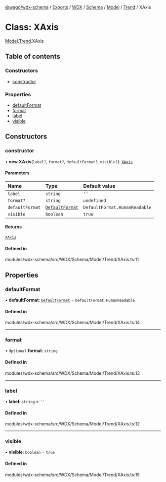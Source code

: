 [@wago/wdx-schema](../README.md) / [Exports](../modules.md) / [WDX](../modules/WDX.md) / [Schema](../modules/WDX.Schema.md) / [Model](../modules/WDX.Schema.Model.md) / [Trend](../modules/WDX.Schema.Model.Trend.md) / XAxis

# Class: XAxis

[Model](../modules/WDX.Schema.Model.md).[Trend](../modules/WDX.Schema.Model.Trend.md).XAxis

## Table of contents

### Constructors

- [constructor](WDX.Schema.Model.Trend.XAxis.md#constructor)

### Properties

- [defaultFormat](WDX.Schema.Model.Trend.XAxis.md#defaultformat)
- [format](WDX.Schema.Model.Trend.XAxis.md#format)
- [label](WDX.Schema.Model.Trend.XAxis.md#label)
- [visible](WDX.Schema.Model.Trend.XAxis.md#visible)

## Constructors

### constructor

• **new XAxis**(`label?`, `format?`, `defaultFormat?`, `visible?`): [`XAxis`](WDX.Schema.Model.Trend.XAxis.md)

#### Parameters

| Name | Type | Default value |
| :------ | :------ | :------ |
| `label` | `string` | `''` |
| `format?` | `string` | `undefined` |
| `defaultFormat` | [`DefaultFormat`](../enums/WDX.Schema.Model.Trend.DefaultFormat.md) | `DefaultFormat.HumanReadable` |
| `visible` | `boolean` | `true` |

#### Returns

[`XAxis`](WDX.Schema.Model.Trend.XAxis.md)

#### Defined in

modules/wdx-schema/src/WDX/Schema/Model/Trend/XAxis.ts:11

## Properties

### defaultFormat

• **defaultFormat**: [`DefaultFormat`](../enums/WDX.Schema.Model.Trend.DefaultFormat.md) = `DefaultFormat.HumanReadable`

#### Defined in

modules/wdx-schema/src/WDX/Schema/Model/Trend/XAxis.ts:14

___

### format

• `Optional` **format**: `string`

#### Defined in

modules/wdx-schema/src/WDX/Schema/Model/Trend/XAxis.ts:13

___

### label

• **label**: `string` = `''`

#### Defined in

modules/wdx-schema/src/WDX/Schema/Model/Trend/XAxis.ts:12

___

### visible

• **visible**: `boolean` = `true`

#### Defined in

modules/wdx-schema/src/WDX/Schema/Model/Trend/XAxis.ts:15
